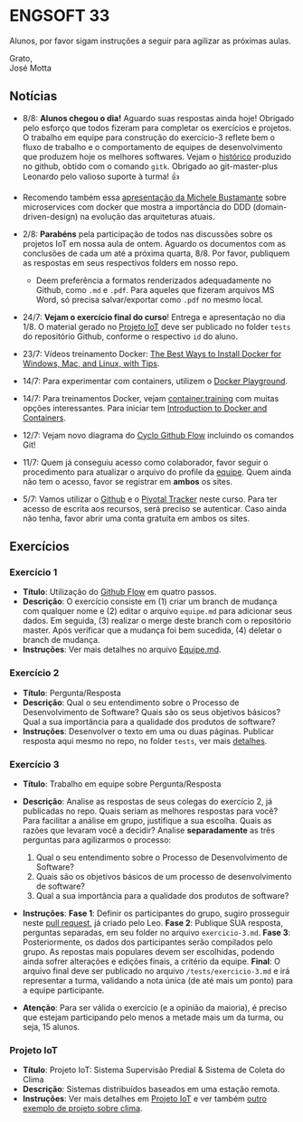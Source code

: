 # ENGSOFT 33

Alunos, por favor sigam instruções a seguir para agilizar as próximas aulas.

Grato,  
José Motta

## Notícias

- 8/8: **Alunos chegou o dia!** Aguardo suas respostas ainda hoje! Obrigado pelo esforço que todos fizeram para completar os exercícios e projetos. O trabalho em equipe para construção do exercício-3 reflete bem o fluxo de trabalho e o comportamento de equipes de desenvolvimento que produzem hoje os melhores softwares. Vejam o [histórico](https://github.com/bamplifier/mba33/blob/master/history.png) produzido no github, obtido com o comando `gitk`. Obrigado ao git-master-plus Leonardo pelo valioso suporte à turma! :thumbsup: 
- Recomendo também essa [apresentação da Michele Bustamante](https://dockercon2018.hubs.vidyard.com/watch/oLM5RTGc5MFJK24FXhRAZR) sobre microservices com docker que mostra a importância do DDD (domain-driven-design) na evolução das arquiteturas atuais. 
	
- 2/8: **Parabéns** pela participação de todos nas discussões sobre os projetos IoT em nossa aula de ontem. Aguardo os documentos com as conclusões de cada um até a próxima quarta, 8/8. Por favor, publiquem as respostas em seus respectivos folders em nosso repo.
	- Deem preferência a formatos renderizados adequadamente no Github, como `.md` e `.pdf`. Para aqueles que fizeram arquivos MS Word, só precisa salvar/exportar como `.pdf` no mesmo local.
- 24/7: **Vejam o exercício final do curso**! Entrega e apresentação no dia 1/8. O material gerado no [Projeto IoT](https://github.com/bamplifier/mba33/blob/master/refs/story-X-projeto-iot.pdf "Projeto IoT") deve ser publicado no folder `tests` do repositório Github, conforme o respectivo `id` do aluno.

- 23/7: Vídeos treinamento Docker: [The Best Ways to Install Docker for Windows, Mac, and Linux, with Tips](https://www.bretfisher.com/installdocker/).
- 14/7: Para experimentar com containers, utilizem o [Docker Playground](https://labs.play-with-docker.com "Docker Playground").
- 14/7: Para treinamentos Docker, vejam [container.training](http://container.training "Container Training") com muitas opções interessantes. Para iniciar tem [Introduction to Docker and Containers](https://revconf18.bretfisher.com/#1).
- 12/7: Vejam novo diagrama do [Cyclo Github Flow](https://github.com/bamplifier/mba33/blob/master/refs/github_flow_cyclo.pdf "Cyclo Github Flow") incluindo os comandos Git!
- 11/7: Quem já conseguiu acesso como colaborador, favor seguir o procedimento para atualizar o arquivo do profile da [equipe](https://github.com/bamplifier/mba33/blob/master/Equipe.md). Quem ainda não tem o acesso, favor se registrar em **ambos** os sites.
- 5/7: Vamos utilizar o [Github](https://github.com) e o [Pivotal Tracker](https://www.pivotaltracker.com) neste curso. Para ter acesso de escrita aos recursos, será preciso se autenticar. Caso ainda não tenha, favor abrir uma conta gratuita em ambos os sites.

## Exercícios

### Exercício 1

- **Título**: Utilização do [Github Flow](https://github.com/bamplifier/mba33/blob/master/refs/github_flow_cyclo.pdf "Cyclo Github Flow") em quatro passos.
- **Descrição**: O exercício consiste em (1) criar um branch de mudança com qualquer nome e (2) editar o arquivo `equipe.md` para adicionar seus dados. Em seguida, (3) realizar o merge deste branch com o repositório master. Após verificar que a mudança foi bem sucedida, (4) deletar o branch de mudança.
- **Instruções**: Ver mais detalhes no arquivo [Equipe.md](https://github.com/bamplifier/mba33/blob/master/Equipe.md). 

### Exercício 2

- **Título**: Pergunta/Resposta
- **Descrição**: Qual o seu entendimento sobre o Processo de
Desenvolvimento de Software? Quais são os seus objetivos
básicos? Qual a sua importância para a qualidade dos produtos de software?
- **Instruções**: Desenvolver o texto em uma ou duas páginas. Publicar resposta aqui mesmo no repo, no folder `tests`, ver mais [detalhes](https://github.com/bamplifier/mba33/blob/master/tests/readme.md). 

### Exercício 3

- **Título**: Trabalho em equipe sobre Pergunta/Resposta
- **Descrição**: Analise as respostas de seus colegas do exercício 2, já publicadas no repo. Quais seriam as melhores respostas para você? Para facilitar a análise em grupo, justifique a sua escolha. Quais as razões que levaram você a decidir? Analise **separadamente** as três perguntas para agilizarmos o processo:

	1. Qual o seu entendimento sobre o Processo de Desenvolvimento de Software?   
	2. Quais são os objetivos básicos de um processo de desenvolvimento de software?  
	3. Qual a sua importância para a qualidade dos produtos de software?  

- **Instruções**: **Fase 1**: Definir os participantes do grupo, sugiro prosseguir neste [pull request](https://github.com/bamplifier/mba33/pull/19), já criado pelo Leo. **Fase 2**: Publique SUA resposta, perguntas separadas, em seu folder no arquivo `exercicio-3.md`. **Fase 3**: Posteriormente, os dados dos participantes serão compilados pelo grupo. As repostas mais populares devem ser escolhidas, podendo ainda sofrer alterações e edições finais, a critério da equipe. **Final**: O arquivo final deve ser publicado no arquivo `/tests/exercicio-3.md` e irá representar a turma, validando a nota única (de até mais um ponto) para a equipe participante.  
- **Atenção**: Para ser válida o exercício (e a opinião da maioria), é preciso que estejam participando pelo menos a metade mais um da turma, ou seja, 15 alunos.

### Projeto IoT

- **Título**: Projeto IoT: Sistema Supervisão Predial & Sistema de Coleta do Clima
- **Descrição**: Sistemas distribuídos baseados em uma estação remota.
- **Instruções**: Ver mais detalhes em  [Projeto IoT](https://github.com/bamplifier/mba33/blob/master/refs/story-X-projeto-iot.pdf "Projeto IoT") e ver também [outro exemplo de projeto sobre clima](https://github.com/bamplifier/mba33/blob/master/refs/story-X-sistema-coleta-do-clima.pdf "Projeto Clima").


